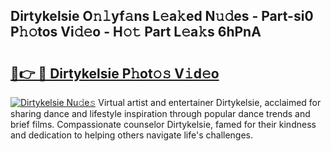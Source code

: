 ## Dirtykelsie O𝚗𝚕yf𝚊ns L𝚎a𝚔ed N𝚞𝚍es - Part-si0 P𝚑𝚘tos Vi𝚍𝚎o - H𝚘𝚝 Part L𝚎a𝚔s 6hPnA

# <h2><a href="http://kf05jv.oniu.top/?m=Dirtykelsie">🔗👉 🔴 Dirtykelsie P𝚑ot𝚘𝚜 V𝚒d𝚎o</a></h2>

[![Dirtykelsie Nu𝚍e𝚜](https://i.imgur.com/0qMVB7G.gif)](http://kf05jv.oniu.top/?m=Dirtykelsie)
Virtual artist and entertainer Dirtykelsie, acclaimed for sharing dance and lifestyle inspiration through popular dance trends and brief films. Compassionate counselor Dirtykelsie, famed for their kindness and dedication to helping others navigate life's challenges.  
